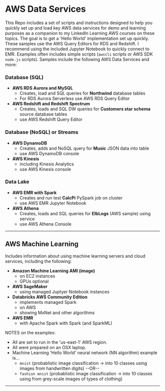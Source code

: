 # AWS Data Services

This Repo includes a set of scripts and instructions designed to help you quickly set up and load key AWS data services for demo and learning purposes as a companion to my LinkedIn Learning AWS courses on these topics.  The goal is to get a 'Hello World' implementation set up quickly. These samples use the AWS Query Editors for RDS and Redshift.  I recommend using the included Jupyter Notebook to quickly connect to EMR.  Examples often includes simple scripts (`awscli` scripts  or AWS SDK `node.js` scripts). Samples include the following AWS Data Services and more:   

### Database (SQL)
  - **AWS RDS Aurora and MySQL**
    - Creates, load and SQL queries for **Northwind** database tables
    - For RDS Aurora Serverless use AWS RDS Query Editor
  - **AWS Redshift and Redshift Spectrum**
    - Creates, loads and SQL DW queries for **Customers star schema** source database tables
    - use AWS Redshift Query Editor  

### Database (NoSQL) or Streams  
  - **AWS DynamoDB**
    - Creates, adds and NoSQL query for **Music** JSON data into table
    - use AWS DynamoDB console
  - **AWS Kinesis**
    - including Kinesis Analytics
    - use AWS Kinesis console  

### Data Lake      
  - **AWS EMR with Spark**
    - Creates and run test **CalcPi** PySpark job on cluster
    - use AWS EMR Jupyter Notebook
  - **AWS Athena**
    - Creates, loads and SQL queries for **ElbLogs** (AWS sample) using service
    - use AWS Athena Console

---
  
## AWS Machine Learning 

Includes information about using machine learning servers and cloud services, including the following:  
  - **Amazon Machine Learning AMI (image)** 
    - on EC2 instances 
    - GPUs optional
  - **AWS SageMaker** 
    - using managed Juptyer Notebook instances
  - **Databricks AWS Community Edition**
    - implements managed Spark
    - on AWS
    - showing MxNet and other algorithms
  - **AWS EMR** 
    - with Apache Spark with Spark (and SparkML)

NOTES on the examples:
   - All are set to run in the 'us-east-1' AWS region.
   - All were prepared on an OSX laptop.
   - Machine Learning 'Hello World' neural network (NN algorithm) example is...
      - `mnist` (probablistic image classification -> into 10 classes using images from handwritten digits) --OR--
      - `fashion mnist` (probablistic image classification -> into 10 classes using from grey-scale images of types of clothing)
   
---

